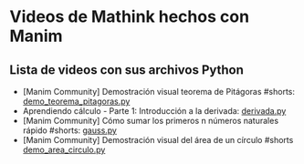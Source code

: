 # Videos de Mathink hechos con Manim

## Lista de videos con sus archivos Python

* [Manim Community] Demostración visual teorema de Pitágoras #shorts: [demo_teorema_pitagoras.py](/demo_teorema_pitagoras.py)
* Aprendiendo cálculo - Parte 1: Introducción a la derivada: [derivada.py](/derivada.py)
* [Manim Community] Cómo sumar los primeros n números naturales rápido #shorts: [gauss.py](/gauss.py)
* [Manim Community] Demostración visual del área de un círculo #shorts [demo_area_circulo.py](/demo_area_circulo.py)
